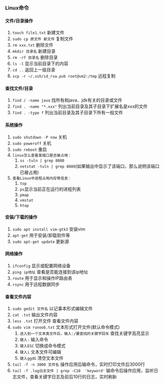 ### Linux命令


#### 文件/目录操作
1. `touch file1.txt` 新建文件
2. `sudo cp 原文件 新文件` 复制文件
3. `rm xxx.txt` 删除文件
4. `mkdir 目录名` 新建目录
5. `rm -rf 目录名` 删除目录
6. `ls -l` 显示当前目录下的内容
7. `cd ..` 返回上一级目录
8. `scp -r ~/.ssh/id_rsa.pub root@vm2:/tmp` 远程复制


#### 查找文件/目录
1. `find / -name java` 找所有和java、jdk有关的目录或文件  
2. `find . -name "*.xxx"` 列出当前目录及其子目录下扩展名是xxx的文件  
3. `find . -type f` 列出当前目录及其子目录下所有一般文件


#### 系统操作
1. `sudo shutdown -P now` 关机
2. `sudo poweroff` 关机
3. `sudo reboot` 重启
4. `linux怎么查看某端口是否被占用：`
    1. `ss -tuln | grep 8080`
    2. `netstat -tuln | grep 8080`(如果输出中显示了该端口，那么说明该端口已被占用)
5. `查看Linux中进程占用内存等信息：`
    1. `top`
    2. `ps`显示当前正在运行的进程列表
    3. `pmap`
    4. `vmstat`
    5. `htop`
  

#### 安装/下载的操作
1. `sudo apt install vim-gtk3` 安装vim
2. `apt-get` 用于安装/卸载软件等  
3. `sudo apt-get update` 更新源


#### 网络操作
1. `ifconfig` 显示或配置网络设备  
2. `ping ip地址` 查看是否能连接到该ip地址  
3. `route` 用于显示和操作IP路由表
4. `rsync` 用于远程数据同步


#### 查看文件内容
1. `sudo gedit 文件名` 以记事本形式编辑文件
2. `cat .txt` 输出文件内容
3. `less .txt` 打开文件 查看文件内容
4. `sudo vim runoob.txt` 文本形式打开文件(默认命令模式)
    1. `进入到一个文本类文件后，输入:/要查找的关键字回车` 查找关键字高亮显示
    2. `键入:` 输入命令
    3. `键入ESC` 切换成命令模式
    4. `键入i` 文本文件可编辑
    5. `键入ggdG` 清空文本文件
5. `tail -f -n 3000 文件名` 操作应用后输命令，实时打印文件后3000行  
6. `tail -f .log日志文件 | grep -C10  'keyword'` 输命令后操作应用，监听日志文件，查看关键字日志及前后10行的日志，实时刷新